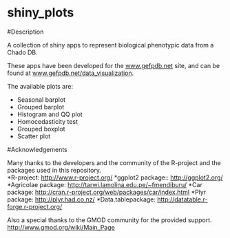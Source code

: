 shiny_plots
===========

#Description

A collection of shiny apps to represent biological phenotypic data from a Chado DB.

These apps have been developed for the www.gefpdb.net site, and can be found at www.gefpdb.net/data_visualization.

The available plots are:

* Seasonal barplot
* Grouped barplot
* Histogram and QQ plot
* Homocedasticity test
* Grouped boxplot
* Scatter plot

#Acknowledgements

Many thanks to the developers and the community of the R-project and the packages used in this repository.  
*R-project: http://www.r-project.org/
*ggplot2 package:: http://ggplot2.org/
*Agricolae package: http://tarwi.lamolina.edu.pe/~fmendiburu/
*Car package: http://cran.r-project.org/web/packages/car/index.html
*Plyr package: http://plyr.had.co.nz/
*Data.tablepackage: http://datatable.r-forge.r-project.org/


Also a special thanks to the GMOD community for the provided support. 
http://www.gmod.org/wiki/Main_Page